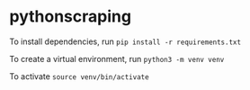 # pythonscraping

To install dependencies, run `pip install -r requirements.txt`

To create a virtual environment, run `python3 -m venv venv`

To activate `source venv/bin/activate`